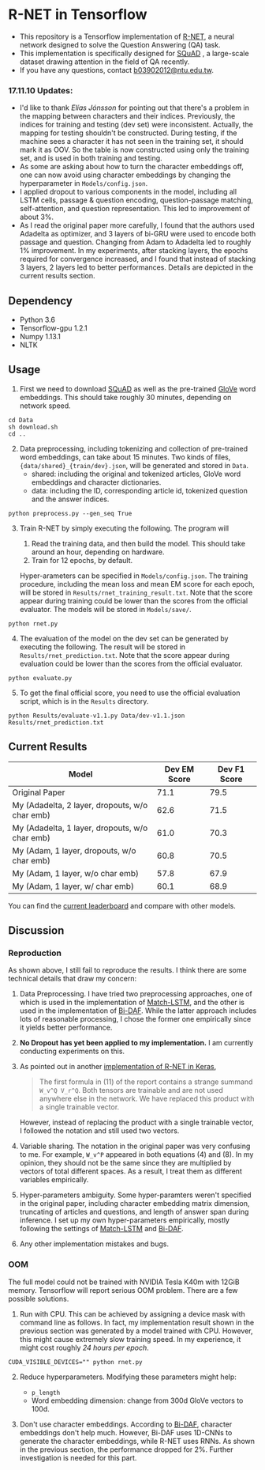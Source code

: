 # R-NET in Tensorflow

* This repository is a Tensorflow implementation of [R-NET](https://www.microsoft.com/en-us/research/wp-content/uploads/2017/05/r-net.pdf), a neural network designed to solve the Question Answering (QA) task. 
* This implementation is specifically designed for [SQuAD](stanford-qa.com) , a large-scale dataset drawing attention in the field of QA recently.
* If you have any questions, contact b03902012@ntu.edu.tw.

### 17.11.10 Updates:
- I'd like to thank _Elías Jónsson_ for pointing out that there's a problem in the mapping between characters and their indices. Previously, the indices for training and testing (dev set) were inconsistent. Actually, the mapping for testing shouldn't be constructed. During testing, if the machine sees a character it has not seen in the training set, it should mark it as OOV. So the table is now constructed using only the training set, and is used in both training and testing.
- As some are asking about how to turn the character embeddings off, one can now avoid using character embeddings by changing the hyperparameter in `Models/config.json`.
- I applied dropout to various components in the model, including all LSTM cells, passage & question encoding, question-passage matching, self-attention, and question representation. This led to improvement of about 3%.
- As I read the original paper more carefully, I found that the authors used Adadelta as optimizer, and 3 layers of bi-GRU were used to encode both passage and question. Changing from Adam to Adadelta led to roughly 1% improvement. In my experiments, after stacking layers, the epochs required for convergence increased, and I found that instead of stacking 3 layers, 2 layers led to better performances. Details are depicted in the current results section.


## Dependency
* Python 3.6
* Tensorflow-gpu 1.2.1
* Numpy 1.13.1
* NLTK

## Usage
1. First we need to download [SQuAD](stanford-qa.com) as well as the pre-trained [GloVe](nlp.stanford.edu/projects/glove/) word embeddings. This should take roughly 30 minutes, depending on network speed.
```
cd Data
sh download.sh
cd ..
```
2. Data preprocessing, including tokenizing and collection of pre-trained word embeddings, can take about 15 minutes.
Two kinds of files, `{data/shared}_{train/dev}.json`, will be generated and stored in `Data`.
    * shared: including the original and tokenized articles, GloVe word embeddings and character dictionaries.
    * data: including the ID, corresponding article id, tokenized question and the answer indices.
```
python preprocess.py --gen_seq True
```
3. Train R-NET by simply executing the following. The program will
    1. Read the training data, and then build the model. This should take around an hour, depending on hardware.
    2. Train for 12 epochs, by default.

    Hyper-arameters can be specified in `Models/config.json`. The training procedure, including the mean loss and mean EM score for each epoch, will be stored in `Results/rnet_training_result.txt`. Note that the score appear during training could be lower than the scores from the official evaluator. The models will be stored in `Models/save/`.
```
python rnet.py
```

4. The evaluation of the model on the dev set can be generated by executing the following. The result will be stored in `Results/rnet_prediction.txt`. Note that the score appear during evaluation could be lower than the scores from the official evaluator.
```
python evaluate.py
```
5. To get the final official score, you need to use the official evaluation script, which is in the `Results` directory.
```
python Results/evaluate-v1.1.py Data/dev-v1.1.json Results/rnet_prediction.txt
```

## Current Results


| Model | Dev EM Score | Dev F1 Score |
| -------- | -------- | -------- |
| Original Paper | 71.1 | 79.5 |
| My (Adadelta, 2 layer, dropouts, w/o char emb) | 62.6 | 71.5 |
| My (Adadelta, 1 layer, dropouts, w/o char emb) | 61.0 | 70.3 |
| My (Adam, 1 layer, dropouts, w/o char emb) | 60.8 | 70.5 |
| My (Adam, 1 layer, w/o char emb)| 57.8 | 67.9|
| My (Adam, 1 layer, w/ char emb) | 60.1 | 68.9 |

You can find the [current leaderboard](stanford-qa.com) and compare with other models.

## Discussion

### Reproduction

As shown above, I still fail to reproduce the results. I think there are some technical details that draw my concern:

1. Data Preprocessing. I have tried two preprocessing approaches, one of which is used in the implementation of [Match-LSTM](https://github.com/shuohangwang/SeqMatchSeq/blob/master/preprocess.py), and the other is used in the implementation of [Bi-DAF](https://github.com/allenai/bi-att-flow/blob/master/squad/prepro.py). While the latter approach includes lots of reasonable processing, I chose the former one empirically since it yields better performance.
2. **No Dropout has yet been applied to my implementation.** I am currently conducting experiments on this.
3. As pointed out in another [implementation of R-NET in Keras](https://github.com/YerevaNN/R-NET-in-Keras), 
    > The first formula in (11) of the report contains a strange summand `W_v^Q V_r^Q`. Both tensors are trainable and are not used anywhere else in the network. We have replaced this product with a single trainable vector.

    However, instead of replacing the product with a single trainable vector, I followed the notation and still used two vectors.
4. Variable sharing. The notation in the original paper was very confusing to me. For example, `W_v^P` appeared in both equations (4) and (8). In my opinion, they should not be the same since they are multiplied by vectors of total different spaces. As a result, I treat them as different variables empirically.
5. Hyper-parameters ambiguity. Some hyper-paramters weren't specified in the original paper, including character embedding matrix dimension, truncating of articles and questions, and length of answer span during inference. I set up my own hyper-parameters empirically, mostly following the settings of [Match-LSTM](https://arxiv.org/pdf/1608.07905.pdf) and [Bi-DAF](https://arxiv.org/pdf/1611.01603.pdf).
6. Any other implementation mistakes and bugs.

### OOM

The full model could not be trained with NVIDIA Tesla K40m with 12GiB memory. Tensorflow will report serious OOM problem. There are a few possible solutions.

1. Run with CPU. This can be achieved by assigning a device mask with command line as follows. In fact, my implementation result shown in the previous section was generated by a model trained with CPU. However, this might cause extremely slow training speed. In my experience, it might cost roughly _24 hours per epoch_.
```
CUDA_VISIBLE_DEVICES="" python rnet.py
```
2. Reduce hyperparameters. Modifying these parameters might help:
    * `p_length`
    * Word embedding dimension: change from 300d GloVe vectors to 100d.
    
3. Don't use character embeddings. According to [Bi-DAF](https://arxiv.org/pdf/1611.01603.pdf), character embeddings don't help much. However, Bi-DAF uses 1D-CNNs to generate the character embeddings, while R-NET uses RNNs. As shown in the previous section, the performance dropped for 2%. Further investigation is needed for this part.
